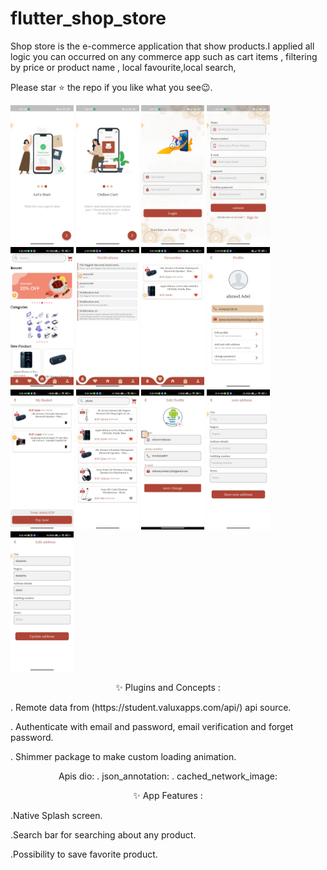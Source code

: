 # flutter_shop_store
Shop store is the e-commerce application that show products.I applied all logic you can occurred on any commerce app such as cart items , filtering by price or product name , local favourite,local search,

Please star ⭐ the repo if you like what you see😉.

<img src="ShopAppScreenShotes/onBoarding_1.jpeg" width="20%"></img>
<img src="ShopAppScreenShotes/onBoarding_2.jpeg" width="20%"></img>
<img src="ShopAppScreenShotes/login.jpeg" width="20%"></img>
<img src="ShopAppScreenShotes/register.jpeg" width="20%"></img>
<img src="ShopAppScreenShotes/home.jpeg" width="20%"></img>
<img src="ShopAppScreenShotes/notification.jpeg" width="20%"></img>
<img src="ShopAppScreenShotes/favourite.jpeg" width="20%"></img>
<img src="ShopAppScreenShotes/profile.jpeg" width="20%"></img>
<img src="ShopAppScreenShotes/basket.jpeg" width="20%"></img>
<img src="ShopAppScreenShotes/search.jpeg" width="20%"></img>
<img src="ShopAppScreenShotes/update_profile.jpeg" width="20%"></img>
<img src="ShopAppScreenShotes/new_address.jpeg" width="20%"></img>
<img src="ShopAppScreenShotes/edit_address.jpeg" width="20%"></img>


<p align="center">
✨ Plugins and Concepts :
  
<p>. Remote data from (https://student.valuxapps.com/api/) api source.</p>
<p>. Authenticate with email and password, email verification and forget password.</p>
<p>. Shimmer package to make custom loading animation.</p>
<p align="center">
Apis dio:
. json_annotation:
. cached_network_image:
  </p>
</p>
<p align="center">
✨ App Features :
  
<p>.Native Splash screen.</p>
<p>.Search bar for searching about any product.</p>
<p>.Possibility to save favorite product.</p>
</p>

